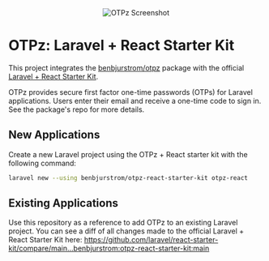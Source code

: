 <div align="center">
    <img src="https://github.com/benbjurstrom/otpz/blob/main/art/email.png?raw=true" alt="OTPz Screenshot">
</div>

# OTPz: Laravel + React Starter Kit
This project integrates the [benbjurstrom/otpz](https://github.com/benbjurstrom/otpz) package with the official [Laravel  + React Starter Kit](https://github.com/laravel/react-starter-kit).

OTPz provides secure first factor one-time passwords (OTPs) for Laravel applications. Users enter their email and receive a one-time code to sign in. See the package's repo for more details.

## New Applications
Create a new Laravel project using the OTPz + React starter kit with the following command:
```bash
laravel new --using benbjurstrom/otpz-react-starter-kit otpz-react
```

## Existing Applications
Use this repository as a reference to add OTPz to an existing Laravel project. You can see a diff of all changes made to the official Laravel + React Starter Kit here: https://github.com/laravel/react-starter-kit/compare/main...benbjurstrom:otpz-react-starter-kit:main
